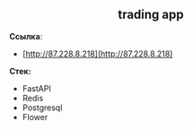 <h2 align="center">trading app</h2>

**Ссылка**:
- [http://87.228.8.218](http://87.228.8.218)


**Стек:**
- FastAPI 
- Redis 
- Postgresql 
- Flower



